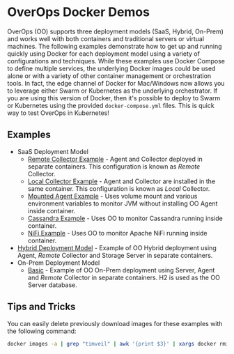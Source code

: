 # OverOps Docker Demos

OverOps (OO) supports three deployment models (SaaS, Hybrid, On-Prem) and works well with both containers and traditional servers or virtual machines.  The following examples demonstrate how to get up and running quickly using Docker for each deployment model using a variety of configurations and techniques.  While these examples use Docker Compose to define multiple services, the underlying Docker images could be used alone or with a variety of other container management or orchestration tools.  In fact, the edge channel of Docker for Mac/Windows now allows you to leverage either Swarm or Kubernetes as the underlying orchestrator.  If you are using this version of Docker, then it's possible to deploy to Swarm or Kubernetes using the provided `docker-compose.yml` files.  This is quick way to test OverOps in Kubernetes!

## Examples

* SaaS Deployment Model
    * [Remote Collector Example](saas/remote-collector) - Agent and Collector deployed in separate containers.  This configuration is known as *Remote* Collector.
    * [Local Collector Example](saas/local-collector) - Agent and Collector are installed in the same container.  This configuration is known as *Local* Collector.
    * [Mounted Agent Example](saas/mounted-agent) - Uses volume mount and various environment variables to monitor JVM without installing OO Agent inside container.
    * [Cassandra Example](saas/cassandra) - Uses OO to monitor Cassandra running inside container.
    * [NiFi Example](saas/nifi) - Uses OO to monitor Apache NiFi running inside container.
* [Hybrid Deployment Model](hybrid) - Example of OO Hybrid deployment using Agent, *Remote* Collector and Storage Server in separate containers.
* On-Prem Deployment Model
    * [Basic](basic) - Example of OO On-Prem deployment using Server, Agent and *Remote* Collector in separate containers.  H2 is used as the OO Server database.
    

## Tips and Tricks

You can easily delete previously download images for these examples with the following command:

```bash
docker images -a | grep "timveil" | awk '{print $3}' | xargs docker rmi
```
